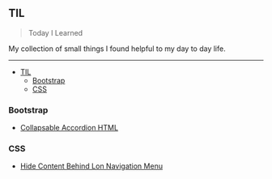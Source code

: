 ## TIL

> Today I Learned

My collection of small things I found helpful to my day to day life.

---

- [TIL](#til)
  - [Bootstrap](#bootstrap)
  - [CSS](#css)

### Bootstrap
- [Collapsable Accordion HTML](bootstrap/collapsable_accordion_html.md)

### CSS
- [Hide Content Behind Lon Navigation Menu](CSS/hide_content_behind_long_nav_menu.md)